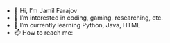 - 👋 Hi, I’m Jamil Farajov
- 👀 I’m interested in coding, gaming, researching, etc.
- 🌱 I’m currently learning Python, Java, HTML
- 📫 How to reach me: 

<!---
farajovjamil/farajovjamil is a ✨ special ✨ repository because its `README.md` (this file) appears on your GitHub profile.
You can click the Preview link to take a look at your changes.
--->
